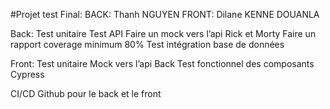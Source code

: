 #Projet test Final: 
BACK: Thanh NGUYEN
FRONT: Dilane KENNE DOUANLA

Back:
Test unitaire
Test API
Faire un mock vers l’api Rick et Morty
Faire un rapport coverage minimum 80%
Test intégration base de données

Front:
Test unitaire
Mock vers l’api Back
Test fonctionnel des composants
Cypress

CI/CD Github pour le back et le front

